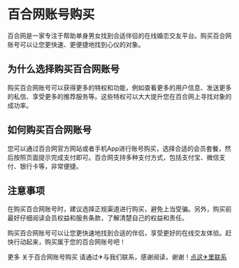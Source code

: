 # 百合网账号购买

百合网是一家专注于帮助单身男女找到合适伴侣的在线婚恋交友平台。购买百合网账号可以让您更快速、更便捷地找到心仪的对象。

## 为什么选择购买百合网账号

购买百合网账号可以获得更多的特权和功能，例如查看更多的用户信息、发送更多的私信、享受更多的推荐服务等。这些特权可以大大提升您在百合网上寻找对象的成功率。

## 如何购买百合网账号

您可以通过百合网官方网站或者手机App进行账号购买，选择合适的会员套餐，然后按照页面提示完成支付即可。百合网支持多种支付方式，包括支付宝、微信支付、银行卡等，非常便捷。

## 注意事项

在购买百合网账号时，建议选择正规渠道进行购买，避免上当受骗。另外，购买前最好仔细阅读会员权益和服务条款，了解清楚自己的权益和责任。

购买百合网账号可以让您更快速地找到合适的伴侣，享受更好的在线交友体验。赶快行动起来，购买属于您的百合网账号吧！

更多 关于百合网账号购买 请通过✈与我们联系，感谢阅读，谢谢！[点这✈里联系](https://d.k02.cc)